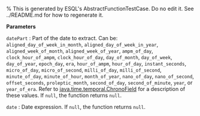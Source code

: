 % This is generated by ESQL's AbstractFunctionTestCase. Do no edit it. See ../README.md for how to regenerate it.

**Parameters**

`datePart`
:   Part of the date to extract.  Can be: `aligned_day_of_week_in_month`, `aligned_day_of_week_in_year`, `aligned_week_of_month`, `aligned_week_of_year`, `ampm_of_day`, `clock_hour_of_ampm`, `clock_hour_of_day`, `day_of_month`, `day_of_week`, `day_of_year`, `epoch_day`, `era`, `hour_of_ampm`, `hour_of_day`, `instant_seconds`, `micro_of_day`, `micro_of_second`, `milli_of_day`, `milli_of_second`, `minute_of_day`, `minute_of_hour`, `month_of_year`, `nano_of_day`, `nano_of_second`, `offset_seconds`, `proleptic_month`, `second_of_day`, `second_of_minute`, `year`, or `year_of_era`. Refer to [java.time.temporal.ChronoField](https://docs.oracle.com/javase/8/docs/api/java/time/temporal/ChronoField.md) for a description of these values.  If `null`, the function returns `null`.

`date`
:   Date expression. If `null`, the function returns `null`.

